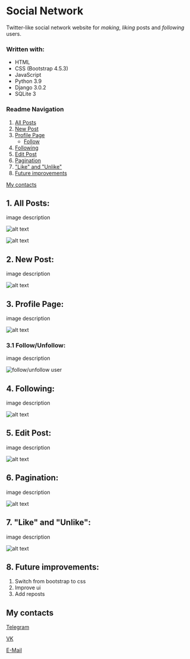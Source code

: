 # Social Network

Twitter-like social network website for _making_, _liking_ posts and _following_ users.

### Written with:

- HTML
- CSS (Bootstrap 4.5.3)
- JavaScript
- Python 3.9
- Django 3.0.2
- SQLite 3

### Readme Navigation

1. [All Posts](#1-all-posts)
2. [New Post](#2-new-post)
3. [Profile Page](#3-profile-page)
   - [Follow](#31-subheader)
4. [Following](#4-header)
5. [Edit Post](#5-edit-post)
6. [Pagination](#6-header)
7. ["Like" and "Unlike"](#7-like-and-unlike)
8. [Future improvements](#8-future-improvements)

[My contacts](#my-contacts)

## 1. All Posts:

image description

![alt text](/readmedia/default.png)

![alt text](/readmedia/default.png)

## 2. New Post:

image description

![alt text](/readmedia/default.png)

## 3. Profile Page:

image description

![alt text](/readmedia/default.png)

### 3.1 Follow/Unfollow:

image description

![follow/unfollow user](/readmedia/default.png)

## 4. Following:

image description

![alt text](/readmedia/default.png)

## 5. Edit Post:

image description

![alt text](/readmedia/default.png)
## 6. Pagination:

image description

![alt text](/readmedia/default.png)
## 7. "Like" and "Unlike":

image description

![alt text](/readmedia/default.png)

## 8. Future improvements:

1. Switch from bootstrap to css
2. Improve ui
3. Add reposts

## My contacts

[Telegram](https://t.me/vincvader)

[VK](https://vk.com/vincvader)

[E-Mail](mailto:vincvader@mail.ru)
